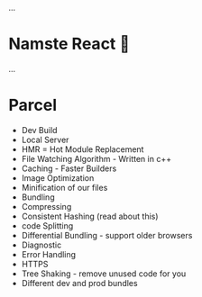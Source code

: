 ...
# Namste React 🚀


...
# Parcel
- Dev Build
- Local Server
- HMR = Hot Module Replacement
- File Watching Algorithm - Written in c++
- Caching - Faster Builders
- Image Optimization
- Minification of our files
- Bundling
- Compressing
- Consistent Hashing  (read about this)
- code Splitting
- Differential Bundling - support older browsers
- Diagnostic
- Error Handling
- HTTPS
- Tree Shaking - remove unused code for you
- Different dev and prod bundles